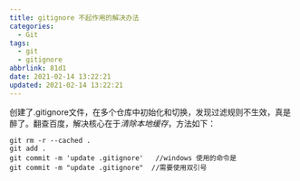```yaml
---
title: gitignore 不起作用的解决办法
categories:
  - Git
tags:
  - git
  - gitignore
abbrlink: 81d1
date: 2021-02-14 13:22:21
updated: 2021-02-14 13:22:21
---
```


创建了.gitignore文件，在多个仓库中初始化和切换，发现过滤规则不生效，真是醉了。翻查百度，解决核心在于*清除本地缓存*，方法如下：

```
git rm -r --cached .
git add .
git commit -m 'update .gitignore'   //windows 使用的命令是  
git commit -m "update .gitignore"  //需要使用双引号
```

